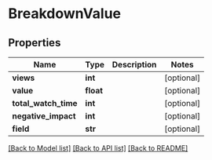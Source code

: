 # BreakdownValue

## Properties
Name | Type | Description | Notes
------------ | ------------- | ------------- | -------------
**views** | **int** |  | [optional] 
**value** | **float** |  | [optional] 
**total_watch_time** | **int** |  | [optional] 
**negative_impact** | **int** |  | [optional] 
**field** | **str** |  | [optional] 

[[Back to Model list]](../README.md#documentation-for-models) [[Back to API list]](../README.md#documentation-for-api-endpoints) [[Back to README]](../README.md)


